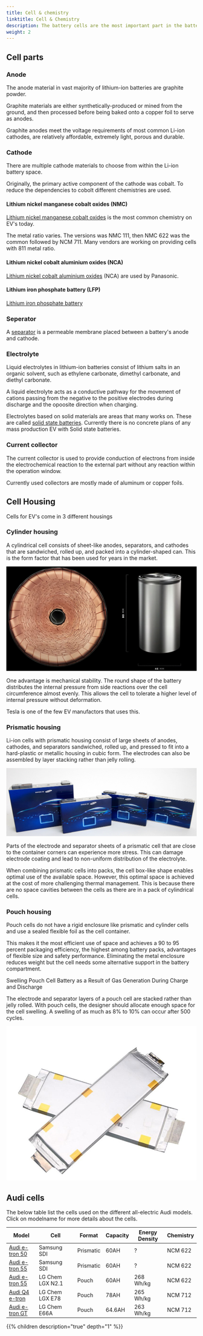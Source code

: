 ```yaml
---
title: Cell & chemistry
linktitle: Cell & Chemistry
description: The battery cells are the most important part in the battery system and the most important factor both for cost and performance on EV's.
weight: 2
---
```


## Cell parts

### Anode

The anode material in vast majority of lithium-ion batteries are graphite powder.

Graphite materials are either synthetically-produced or mined from the ground, and then processed before being baked onto a copper foil to serve as anodes.

Graphite anodes meet the voltage requirements of most common Li-ion cathodes, are relatively affordable, extremely light, porous and durable.

### Cathode

There are multiple cathode materials to choose from within the Li-ion battery space.

Originally, the primary active component of the cathode was cobalt. To reduce the dependencies to cobolt different chemistries are used.

#### Lithium nickel manganese cobalt oxides (NMC)

[Lithium nickel manganese cobalt oxides](https://en.wikipedia.org/wiki/Lithium_nickel_manganese_cobalt_oxides) is the most common chemistry on EV's today.

The metal ratio varies. The versions was NMC 111, then NMC 622 was the common followed by NCM 711. Many vendors are working on providing cells with 811 metal ratio.

#### Lithium nickel cobalt aluminium oxides (NCA)

[Lithium nickel cobalt aluminium oxides](https://en.wikipedia.org/wiki/Lithium_nickel_cobalt_aluminium_oxides) (NCA) are used by Panasonic.

#### Lithium iron phosphate battery (LFP)

[Lithium iron phosphate battery](https://en.wikipedia.org/wiki/Lithium_iron_phosphate_battery)

### Seperator

A [separator](https://en.wikipedia.org/wiki/Separator_(electricity)) is a permeable membrane placed between a battery's anode and cathode.

### Electrolyte

Liquid electrolytes in lithium-ion batteries consist of lithium salts in an organic solvent, such as ethylene carbonate, dimethyl carbonate, and diethyl carbonate.

A liquid electrolyte acts as a conductive pathway for the movement of cations passing from the negative to the positive electrodes during discharge and the opoosite 
direction when charging.

Electrolytes based on solid materials are areas that many works on. These are called [solid state batteries](https://en.wikipedia.org/wiki/Solid-state_battery). Currently there is no concrete plans of any mass production EV with Solid state batteries. 

### Current collector

 The current collector is used to provide conduction of electrons from inside the electrochemical reaction to the external part without any reaction within the operation window.

 Currently used collectors are mostly made of aluminum or copper foils.

## Cell Housing

Cells for EV's come in 3 different housings

### Cylinder housing

A cylindrical cell consists of sheet-like anodes, separators, and cathodes that are sandwiched, rolled up, and packed into a cylinder-shaped can. This is the form factor that has been used for years in the market.

![Cylinder](cylinder4680.jpg "Tesla 4680 cylinder battery")

One advantage is mechanical stability. The round shape of the battery distributes the internal pressure from side reactions over the cell circumference almost evenly. This allows the cell to tolerate a higher level of internal pressure without deformation.

Tesla is one of the few EV manufactors that uses this.

### Prismatic housing

Li-ion cells with prismatic housing consist of large sheets of anodes, cathodes, and separators sandwiched, rolled up, and pressed to fit into a hard-plastic or metallic housing in cubic form. The electrodes can also be assembled by layer stacking rather than jelly rolling.

![Samsung Prismatic](samsungprismatic.jpg "Samsung prismatic cells")

Parts of the electrode and separator sheets of a prismatic cell that are close to the container corners can experience more stress. This can damage electrode coating and lead to non-uniform distribution of the electrolyte.

When combining prismatic cells into packs, the cell box-like shape enables optimal use of the available space. However, this optimal space is achieved at the cost of more challenging thermal management. This is because there are no space cavities between the cells as there are in a pack of cylindrical cells.

### Pouch housing

Pouch cells do not have a rigid enclosure like prismatic and cylinder cells and use a sealed flexible foil as the cell container.

This makes it the most efficient use of space and achieves a 90 to 95 percent packaging efficiency, the highest among battery packs, advantages of flexible size and safety performance. Eliminating the metal enclosure reduces weight but the cell needs some alternative support in the battery compartment. 

Swelling Pouch Cell Battery as a Result of Gas Generation During Charge and Discharge

The electrode and separator layers of a pouch cell are stacked rather than jelly rolled. With pouch cells, the designer should allocate enough space for the cell swelling. A swelling of as much as 8% to 10% can occur after 500 cycles. 

![LG Pouch Cell](lgchenx21.jpg "LG Chem pouch cell")

## Audi cells

The below table list the cells used on the different all-electric Audi models. Click on modelname
for more details about the cells.

| Model | Cell | Format | Capacity | Energy Density | Chemistry|
|-----|------|-----|------|------|------|
| [Audi e-tron 50](/models/e-tron/drivetrain/battery/#cell-technology) | Samsung SDI | Prismatic | 60AH | ? | NCM 622 |
| [Audi e-tron 55](/models/e-tron/drivetrain/battery/#cell-technology) | Samsung SDI | Prismatic | 60AH | ? | NCM 622 |
| [Audi e-tron 55](/models/e-tron/drivetrain/battery/#cell-technology) | LG Chem LGX N2.1 | Pouch | 60AH | 268 Wh/kg | NCM 622 |
| [Audi Q4 e-tron](/models/q4-e-tron/drivetrain/battery/#battery-cells) | LG Chem LGX E78 | Pouch | 78AH | 265 Wh/kg | NCM 712 |
| [Audi e-tron GT](/models/e-tron-gt/drivetrain/battery/#cell-technology) | LG Chem E66A | Pouch | 64.6AH | 263 Wh/kg | NCM 712 |

{{% children description="true" depth="1" %}}
